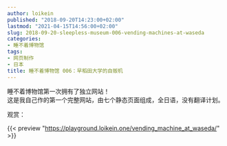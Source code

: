 ```yaml
---
author: loikein
published: "2018-09-20T14:23:00+02:00"
lastmod: "2021-04-15T14:56:00+02:00"
slug: 2018-09-20-sleepless-museum-006-vending-machines-at-waseda
categories:
- 睡不着博物馆
tags:
- 网页制作
- 日本
title: 睡不着博物馆 006：早稻田大学的自贩机
---
```

睡不着博物馆第一次拥有了独立网站！  
这是我自己作的第一个完整网站，由七个静态页面组成，全日语，没有翻译计划。  

观赏：

{{< preview "https://playground.loikein.one/vending_machine_at_waseda/" >}}
